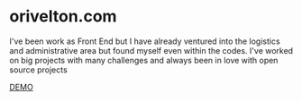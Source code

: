 
# orivelton.com

I've been work as Front End but I have already ventured into the logistics and administrative area but found myself even within the codes. I've worked on big projects with many challenges and always been in love with open source projects

[DEMO](https://www.orivelton.com/)

